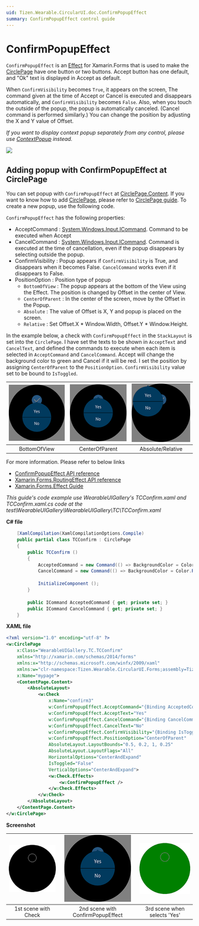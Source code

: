 ```yaml
---
uid: Tizen.Wearable.CircularUI.doc.ConfirmPopupEffect
summary: ConfirmPopupEffect control guide
---
```

# ConfirmPopupEffect

`ConfirmPopupEffect` is an [Effect](https://developer.xamarin.com/api/type/Xamarin.Forms.Effect/) for Xamarin.Forms that is used to make the [CirclePage](xref:Tizen.Wearable.CircularUI.doc.CirclePage) have one button or two buttons.
Accept button has one default, and "Ok" text is displayed in Accept as default.

When `ConfirmVisibility` becomes `True`, it appears on the screen,
The command given at the time of Accept or Cancel is executed and disappears automatically, and `ConfirmVisibility` becomes `False`.
Also, when you touch the outside of the popup, the popup is automatically canceled. (Cancel command is performed similarly.)
You can change the position by adjusting the X and Y value of Offset.

*If you want to display context popup separately from any control, please use [ContextPopup](xref:Tizen.Wearable.CircularUI.doc.ContextPopup) instead.*

![](data/ConfirmPopupEffect.png)

## Adding popup with ConfirmPopupEffect at CirclePage

You can set popup with `ConfirmPopupEffect` at [CirclePage.Content](xref:Tizen.Wearable.CircularUI.doc.CirclePage). If you want to know how to add [CirclePage](xref:Tizen.Wearable.CircularUI.doc.CirclePage), please refer to [CirclePage guide](https://samsung.github.io/Tizen.CircularUI/guide/CirclePage.html#create-circlepage). To create a new popup, use the following code.

`ConfirmPopupEffect` has the following properties:

- AcceptCommand : [System.Windows.Input.ICommand](https://developer.xamarin.com/api/type/System.Windows.Input.ICommand/). Command to be executed when Accept
- CancelCommand : [System.Windows.Input.ICommand](https://developer.xamarin.com/api/type/System.Windows.Input.ICommand/). Command is executed at the time of cancellation, even if the popup disappears by selecting outside the popup.
- ConfirmVisibility : Popup appears if `ConfirmVisibility` is True, and disappears when it becomes False. `CancelCommand` works even if it disappears to False.
- PositionOption : Position type of popup
  - `BottomOfView` : The popup appears at the bottom of the View using the Effect. The position is changed by Offset in the center of View.
  - `CenterOfParent` : In the center of the screen, move by the Offset in the Popup.
  - `Absolute` : The value of Offset is X, Y and popup is placed on the screen.
  - `Relative` : Set Offset.X * Window.Width, Offset.Y * Window.Height.

In the example below, a check with `ConfirmPopupEffect` in the `StackLayout` is set into the `CirclePage`. I have set the texts to be shown in `AcceptText` and `CancelText`, and defined the commands to execute when each item is selected in `AcceptCommand` and `CancelCommand`. Accept will change the background color to green and Cancel if it will be red.
I set the position by assigning `CenterOfParent` to the `PositionOption`. `ConfirmVisibility` value set to be bound to `IsToggled`.

|![BottomOfView](data/ConfirmPopupEffect_BottomOfView.png)|![CenterOfParent](data/ConfirmPopupEffect_2.png)|![3rd scene when selects 'Yes'](data/ConfirmPopupEffect_Absolute.png)|
|:----------------------------------------------------:|:--------------------------------------------------:|:-----------------------------:|
|                       BottomOfView                   |                    CenterOfParent                  |         Absolute/Relative     |

For more information. Please refer to below links

- [ConfirmPopupEffect  API reference](https://samsung.github.io/Tizen.CircularUI/api/Tizen.Wearable.CircularUI.Forms.ConfirmPopupEffect.html)
- [Xamarin.Forms.RoutingEffect  API reference](https://developer.xamarin.com/api/type/Xamarin.Forms.RoutingEffect/)
- [Xamarin.Forms.Effect Guide](https://docs.microsoft.com/en-us/xamarin/xamarin-forms/app-fundamentals/effects/)

_This guide's code example use WearableUIGallery's TCConfirm.xaml and TCConfirm.xaml.cs code at the test\WearableUIGallery\WearableUIGallery\TC\TCConfirm.xaml_

**C# file**

```cs
    [XamlCompilation(XamlCompilationOptions.Compile)
    public partial class TCConfirm : CirclePage
    {
        public TCConfirm ()
        {
            AcceptedCommand = new Command(() => BackgroundColor = Color.Green);
            CancelCommand = new Command(() => BackgroundColor = Color.Red);

            InitializeComponent ();
        }

        public ICommand AcceptedCommand { get; private set; }
        public ICommand CancelCommand { get; private set; }
    }
```

**XAML file**

```xml
<?xml version="1.0" encoding="utf-8" ?>
<w:CirclePage
    x:Class="WearableUIGallery.TC.TCConfirm"
    xmlns="http://xamarin.com/schemas/2014/forms"
    xmlns:x="http://schemas.microsoft.com/winfx/2009/xaml"
    xmlns:w="clr-namespace:Tizen.Wearable.CircularUI.Forms;assembly=Tizen.Wearable.CircularUI.Forms"
    x:Name="mypage">
    <ContentPage.Content>
        <AbsoluteLayout>
            <w:Check
                x:Name="confirm3"
                w:ConfirmPopupEffect.AcceptCommand="{Binding AcceptedCommand, Source={x:Reference mypage}}"
                w:ConfirmPopupEffect.AcceptText="Yes"
                w:ConfirmPopupEffect.CancelCommand="{Binding CancelCommand, Source={x:Reference mypage}}"
                w:ConfirmPopupEffect.CancelText="No"
                w:ConfirmPopupEffect.ConfirmVisibility="{Binding IsToggled, Source={x:Reference confirm3}, Mode=TwoWay}"
                w:ConfirmPopupEffect.PositionOption="CenterOfParent"
                AbsoluteLayout.LayoutBounds="0.5, 0.2, 1, 0.25"
                AbsoluteLayout.LayoutFlags="All"
                HorizontalOptions="CenterAndExpand"
                IsToggled="False"
                VerticalOptions="CenterAndExpand">
                <w:Check.Effects>
                    <w:ConfirmPopupEffect />
                </w:Check.Effects>
            </w:Check>
        </AbsoluteLayout>
    </ContentPage.Content>
</w:CirclePage>
```

**Screenshot**

|![1st scene with Check](data/ConfirmPopupEffect_1.png)| ![2nd scene with ConfirmPopupEffect](data/ConfirmPopupEffect_2.png)|![3rd scene when selects 'Yes'](data/ConfirmPopupEffect_3.png)|
|:----------------------------------------------------:|:-------------------------------------------------------------------:|:-----------------------------------------:|
|                       1st scene with Check            |                    2nd scene with ConfirmPopupEffect                |         3rd scene when selects 'Yes' |

